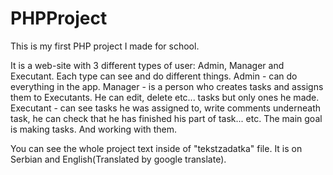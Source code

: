 # PHPProject

This is my first PHP project I made for school.

It is a web-site with 3 different types of user: Admin, Manager and Executant. Each type can see and do different things.
Admin - can do everything in the app.
Manager - is a person who creates tasks and assigns them to Executants. He can edit, delete etc... tasks but only ones he made.
Executant - can see tasks he was assigned to, write comments underneath task, he can check that he has finished his part of task... etc.
The main goal is making tasks. And working with them.

You can see the whole project text inside of "tekstzadatka" file. It is on Serbian and English(Translated by google translate).
